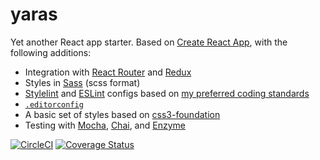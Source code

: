 # yaras

Yet another React app starter. Based on [Create React App](https://github.com/facebookincubator/create-react-app), with the following additions:

* Integration with [React Router](https://github.com/reacttraining/react-router) and [Redux](http://redux.js.org "Read Me · Redux")
* Styles in [Sass](http://sass-lang.com) (scss format)
* [Stylelint](https://stylelint.io) and [ESLint](http://eslint.org) configs based on [my preferred coding standards](http://ravasthi.github.io/code-guide/ "Code Guide")
* [`.editorconfig`](http://editorconfig.org "EditorConfig")
* A basic set of styles based on [css3-foundation](https://github.com/ravasthi/css3-foundation)
* Testing with [Mocha](http://mochajs.org), [Chai](http://chaijs.com), and [Enzyme](http://airbnb.io/enzyme/)

[![CircleCI](https://circleci.com/gh/ravasthi/yaras.svg?style=svg)](https://circleci.com/gh/ravasthi/yaras)
[![Coverage Status](https://coveralls.io/repos/github/ravasthi/yaras/badge.svg?branch=feature%2Ftypeface-tester)](https://coveralls.io/github/ravasthi/yaras?branch=feature%2Ftypeface-tester)
